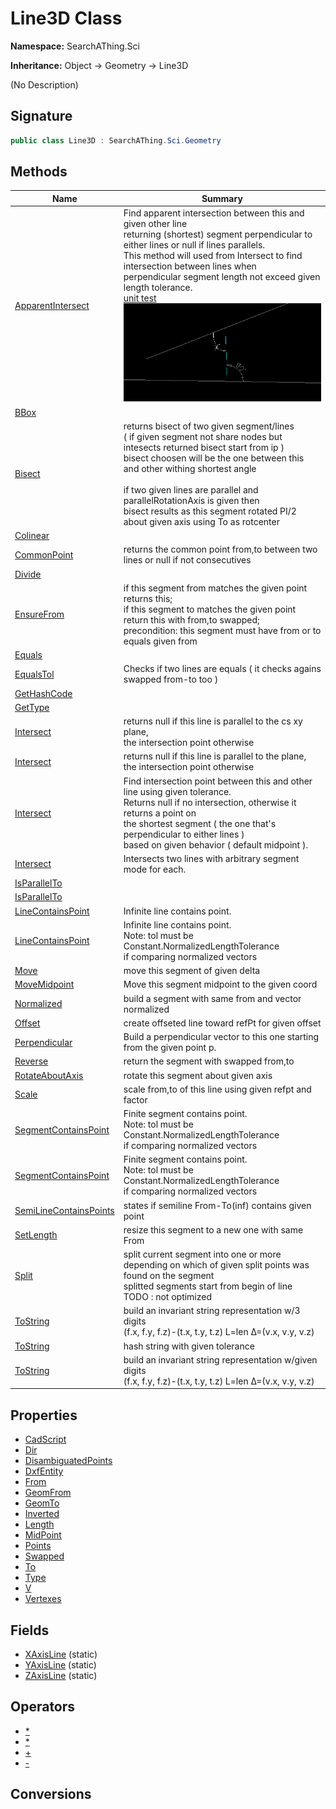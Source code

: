# Line3D Class
**Namespace:** SearchAThing.Sci

**Inheritance:** Object → Geometry → Line3D

(No Description)

## Signature
```csharp
public class Line3D : SearchAThing.Sci.Geometry
```
## Methods
|**Name**|**Summary**|
|---|---|
|[ApparentIntersect](Line3D/ApparentIntersect.md)|Find apparent intersection between this and given other line<br/>            returning (shortest) segment perpendicular to either lines or null if lines parallels.<br/>            This method will used from Intersect to find intersection between lines when<br/>            perpendicular segment length not exceed given length tolerance.<br/>            [unit test](/test/Line3D/Line3DTest_0001.cs)<br/>            ![](/test/Line3D/Line3DTest_0001.png)|
|[BBox](Line3D/BBox.md)||
|[Bisect](Line3D/Bisect.md)|returns bisect of two given segment/lines<br/>            ( if given segment not share nodes but intesects returned bisect start from ip )<br/>            bisect choosen will be the one between this and other withing shortest angle<br/>            <br/>            if two given lines are parallel and parallelRotationAxis is given then<br/>            bisect results as this segment rotated PI/2 about given axis using To as rotcenter|
|[Colinear](Line3D/Colinear.md)||
|[CommonPoint](Line3D/CommonPoint.md)|returns the common point from,to between two lines or null if not consecutives|
|[Divide](Line3D/Divide.md)||
|[EnsureFrom](Line3D/EnsureFrom.md)|if this segment from matches the given point returns this;<br/>            if this segment to matches the given point return this with from,to swapped;<br/>            precondition: this segment must have from or to equals given from|
|[Equals](Line3D/Equals.md)||
|[EqualsTol](Line3D/EqualsTol.md)|Checks if two lines are equals ( it checks agains swapped from-to too )|
|[GetHashCode](Line3D/GetHashCode.md)||
|[GetType](Line3D/GetType.md)||
|[Intersect](Line3D/Intersect.md)|returns null if this line is parallel to the cs xy plane,<br/>            the intersection point otherwise|
|[Intersect](Line3D/Intersect.md#intersectdouble-plane3d)|returns null if this line is parallel to the plane,<br/>            the intersection point otherwise|
|[Intersect](Line3D/Intersect.md#intersectdouble-line3d-lineintersectbehavior)|Find intersection point between this and other line using given tolerance.<br/>            Returns null if no intersection, otherwise it returns a point on<br/>            the shortest segment ( the one that's perpendicular to either lines )<br/>            based on given behavior ( default midpoint ).|
|[Intersect](Line3D/Intersect.md#intersectdouble-line3d-bool-bool)|Intersects two lines with arbitrary segment mode for each.|
|[IsParallelTo](Line3D/IsParallelTo.md)||
|[IsParallelTo](Line3D/IsParallelTo.md#isparalleltodouble-plane3d)||
|[LineContainsPoint](Line3D/LineContainsPoint.md)|Infinite line contains point.|
|[LineContainsPoint](Line3D/LineContainsPoint.md#linecontainspointdouble-double-double-double-bool)|Infinite line contains point.<br/>            Note: tol must be Constant.NormalizedLengthTolerance<br/>            if comparing normalized vectors|
|[Move](Line3D/Move.md)|move this segment of given delta|
|[MoveMidpoint](Line3D/MoveMidpoint.md)|Move this segment midpoint to the given coord|
|[Normalized](Line3D/Normalized.md)|build a segment with same from and vector normalized|
|[Offset](Line3D/Offset.md)|create offseted line toward refPt for given offset|
|[Perpendicular](Line3D/Perpendicular.md)|Build a perpendicular vector to this one starting from the given point p.|
|[Reverse](Line3D/Reverse.md)|return the segment with swapped from,to|
|[RotateAboutAxis](Line3D/RotateAboutAxis.md)|rotate this segment about given axis|
|[Scale](Line3D/Scale.md)|scale from,to of this line using given refpt and factor|
|[SegmentContainsPoint](Line3D/SegmentContainsPoint.md)|Finite segment contains point.<br/>            Note: tol must be Constant.NormalizedLengthTolerance<br/>            if comparing normalized vectors|
|[SegmentContainsPoint](Line3D/SegmentContainsPoint.md#segmentcontainspointdouble-double-double-double)|Finite segment contains point.<br/>            Note: tol must be Constant.NormalizedLengthTolerance<br/>            if comparing normalized vectors|
|[SemiLineContainsPoints](Line3D/SemiLineContainsPoints.md)|states if semiline From-To(inf) contains given point|
|[SetLength](Line3D/SetLength.md)|resize this segment to a new one with same From|
|[Split](Line3D/Split.md)|split current segment into one or more depending on which of given split points was found on the segment            <br/>            splitted segments start from begin of line<br/>            TODO : not optimized|
|[ToString](Line3D/ToString.md)|build an invariant string representation w/3 digits<br/>            (f.x, f.y, f.z)-(t.x, t.y, t.z) L=len Δ=(v.x, v.y, v.z)|
|[ToString](Line3D/ToString.md#tostringdouble)|hash string with given tolerance|
|[ToString](Line3D/ToString.md#tostringint)|build an invariant string representation w/given digits<br/>            (f.x, f.y, f.z)-(t.x, t.y, t.z) L=len Δ=(v.x, v.y, v.z)|
## Properties
- [CadScript](Line3D/CadScript.md)
- [Dir](Line3D/Dir.md)
- [DisambiguatedPoints](Line3D/DisambiguatedPoints.md)
- [DxfEntity](Line3D/DxfEntity.md)
- [From](Line3D/From.md)
- [GeomFrom](Line3D/GeomFrom.md)
- [GeomTo](Line3D/GeomTo.md)
- [Inverted](Line3D/Inverted.md)
- [Length](Line3D/Length.md)
- [MidPoint](Line3D/MidPoint.md)
- [Points](Line3D/Points.md)
- [Swapped](Line3D/Swapped.md)
- [To](Line3D/To.md)
- [Type](Line3D/Type.md)
- [V](Line3D/V.md)
- [Vertexes](Line3D/Vertexes.md)
## Fields
- [XAxisLine](Line3D/XAxisLine.md) (static)
- [YAxisLine](Line3D/YAxisLine.md) (static)
- [ZAxisLine](Line3D/ZAxisLine.md) (static)
## Operators
- [*](Line3D/op_Multiply.md)
- [*](Line3D/op_Multiply.md)
- [+](Line3D/op_Addition.md)
- [-](Line3D/op_Subtraction.md)
## Conversions
